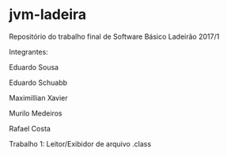 # jvm-ladeira

Repositório do trabalho final de Software Básico Ladeirão 2017/1

Integrantes:

Eduardo Sousa

Eduardo Schuabb

Maximillian Xavier

Murilo Medeiros

Rafael Costa

Trabalho 1: Leitor/Exibidor de arquivo .class

